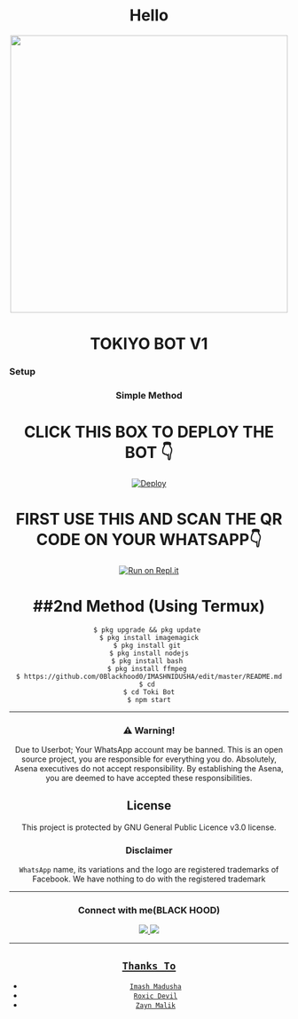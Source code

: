 <h1 align="center">Hello </h1>
<p align="center">
<img align="center" height="500" width="500" src="https://www.linkpicture.com/q/z.webp"/></a>

<p align="center">

 <h1 align="center"><b> TOKIYO BOT V1 </b></h1>
 
 
### Setup
<div align="center">

  ### Simple Method
<h1 align="center"><b> CLICK THIS BOX TO DEPLOY THE BOT  👇 </b></h1>  
 
 [![Deploy](https://www.herokucdn.com/deploy/button.svg)](https://heroku.com/deploy?template=https://github.com/Z-BOT-V-2/IMASHNIDUSHA) 
 
 <h1 align="center"><b> FIRST USE THIS AND SCAN THE QR CODE ON YOUR WHATSAPP👇 </b></h1> 

 [![Run on Repl.it](https://repl.it/badge/github/quiec/whatsAlfa)](https://replit.com/@testGoogleall/Z-BOT-V2-CREATE-QR-V2)
  

<h1>##2nd Method (Using Termux)</h1>
 
 
 ```
 $ pkg upgrade && pkg update 
$ pkg install imagemagick
$ pkg install git 
$ pkg install nodejs
$ pkg install bash 
$ pkg install ffmpeg 
$ https://github.com/0Blackhood0/IMASHNIDUSHA/edit/master/README.md
$ cd 
$ cd Toki Bot
$ npm start
 
```
----


### ⚠️ Warning! 
 
Due to Userbot; Your WhatsApp account may be banned.
This is an open source project, you are responsible for everything you do. 
Absolutely, Asena executives do not accept responsibility.
By establishing the Asena, you are deemed to have accepted these responsibilities.


    


## License
This project is protected by GNU General Public Licence v3.0 license.

### Disclaimer
`WhatsApp` name, its variations and the logo are registered trademarks of Facebook. We have nothing to do with the registered trademark




------

### Connect with me(BLACK HOOD)
<p align="center">
  <a href="https://instagram.com/lord_blackhood"><img src="https://img.shields.io/badge/Instagram-E4405F?style=for-the-badge&logo=instagram&logoColor=white"/> 
  <a href="https://wa.me/94763713100"><img src="https://img.shields.io/badge/WhatsApp-25D366?style=for-the-badge&logo=whatsapp&logoColor=white" /><br>

  
------


## ```Thanks To```

- [`Imash Madusha`]()
- [`Roxic Devil`]()
- [`Zayn Malik`]()
